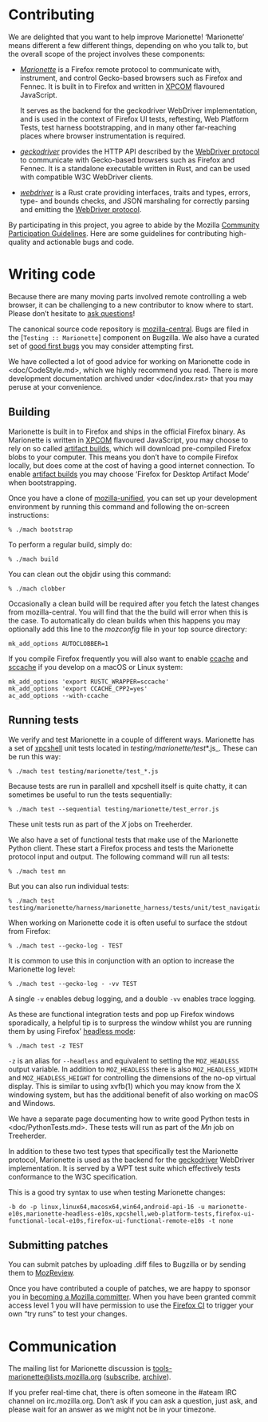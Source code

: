 Contributing
============

We are delighted that you want to help improve Marionette!
‘Marionette’ means different a few different things, depending
on who you talk to, but the overall scope of the project involves
these components:

  * [_Marionette_] is a Firefox remote protocol to communicate with,
    instrument, and control Gecko-based browsers such as Firefox
    and Fennec.  It is built in to Firefox and written in [XPCOM]
    flavoured JavaScript.

    It serves as the backend for the geckodriver WebDriver implementation,
    and is used in the context of Firefox UI tests, reftesting,
    Web Platform Tests, test harness bootstrapping, and in many
    other far-reaching places where browser instrumentation is required.

  * [_geckodriver_] provides the HTTP API described by the [WebDriver
    protocol] to communicate with Gecko-based browsers such as
    Firefox and Fennec.  It is a standalone executable written in
    Rust, and can be used with compatible W3C WebDriver clients.

  * [_webdriver_] is a Rust crate providing interfaces, traits
    and types, errors, type- and bounds checks, and JSON marshaling
    for correctly parsing and emitting the [WebDriver protocol].

By participating in this project, you agree to abide by the Mozilla
[Community Participation Guidelines].  Here are some guidelines
for contributing high-quality and actionable bugs and code.

[_Marionette_]: ./README.md
[_geckodriver_]: ../geckodriver/README.md
[_webdriver_]: ../webdriver/README.md
[WebDriver protocol]: https://w3c.github.io/webdriver/webdriver-spec.html#protocol
[XPCOM]: https://developer.mozilla.org/en-US/docs/Mozilla/Tech/XPCOM/Guide
[Community Participation Guidelines]: https://www.mozilla.org/en-US/about/governance/policies/participation/


Writing code
============

Because there are many moving parts involved remote controlling
a web browser, it can be challenging to a new contributor to know
where to start.  Please don’t hesitate to [ask questions]!

The canonical source code repository is [mozilla-central].  Bugs are
filed in the [`Testing :: Marionette`] component on Bugzilla.  We also
have a curated set of [good first bugs] you may consider attempting first.

We have collected a lot of good advice for working on Marionette
code in <doc/CodeStyle.md>, which we highly recommend you read.
There is more development documentation archived under <doc/index.rst>
that you may peruse at your convenience.

[ask questions]: #communication
[reach out to us]: #communication
[mozilla-central]: https://searchfox.org/mozilla-central/source/testing/marionette/
[good first bugs]: https://www.joshmatthews.net/bugsahoy/?automation=1&js=1


Building
--------

Marionette is built in to Firefox and ships in the official
Firefox binary.  As Marionette is written in [XPCOM] flavoured
JavaScript, you may choose to rely on so called [artifact builds],
which will download pre-compiled Firefox blobs to your computer.
This means you don’t have to compile Firefox locally, but does
come at the cost of having a good internet connection.  To enable
[artifact builds] you may choose ‘Firefox for Desktop Artifact
Mode’ when bootstrapping.

Once you have a clone of [mozilla-unified], you can set up your
development environment by running this command and following the
on-screen instructions:

	% ./mach bootstrap

To perform a regular build, simply do:

	% ./mach build

You can clean out the objdir using this command:

	% ./mach clobber

Occasionally a clean build will be required after you fetch the
latest changes from mozilla-central.  You will find that the the
build will error when this is the case.  To automatically do clean
builds when this happens you may optionally add this line to the
_mozconfig_ file in your top source directory:

	mk_add_options AUTOCLOBBER=1

If you compile Firefox frequently you will also want to enable
[ccache] and [sccache] if you develop on a macOS or Linux system:

	mk_add_options 'export RUSTC_WRAPPER=sccache'
	mk_add_options 'export CCACHE_CPP2=yes'
	ac_add_options --with-ccache

[mozilla-unified]: https://hg.mozilla.org/mozilla-unified/
[artifact builds]: https://developer.mozilla.org/en-US/docs/Mozilla/Developer_guide/Build_Instructions/Artifact_builds
[ccache]: https://ccache.samba.org/
[sccache]: https://github.com/mozilla/sccache


Running tests
-------------

We verify and test Marionette in a couple of different ways.
Marionette has a set of [xpcshell] unit tests located in
_testing/marionette/test_*.js_.  These can be run this way:

	% ./mach test testing/marionette/test_*.js

Because tests are run in parallell and xpcshell itself is quite
chatty, it can sometimes be useful to run the tests sequentially:

	% ./mach test --sequential testing/marionette/test_error.js

These unit tests run as part of the _X_ jobs on Treeherder.

We also have a set of functional tests that make use of the Marionette
Python client.  These start a Firefox process and tests the Marionette
protocol input and output.  The following command will run all tests:

	% ./mach test mn

But you can also run individual tests:

	% ./mach test testing/marionette/harness/marionette_harness/tests/unit/test_navigation.py

When working on Marionette code it is often useful to surface the
stdout from Firefox:

	% ./mach test --gecko-log - TEST

It is common to use this in conjunction with an option to increase
the Marionette log level:

	% ./mach test --gecko-log - -vv TEST

A single `-v` enables debug logging, and a double `-vv` enables
trace logging.

As these are functional integration tests and pop up Firefox windows
sporadically, a helpful tip is to surpress the window whilst you
are running them by using Firefox’ [headless mode]:

	% ./mach test -z TEST

`-z` is an alias for `--headless` and equivalent to setting the
`MOZ_HEADLESS` output variable.  In addition to `MOZ_HEADLESS`
there is also `MOZ_HEADLESS_WIDTH` and `MOZ_HEADLESS_HEIGHT` for
controlling the dimensions of the no-op virtual display.  This is
similar to using xvfb(1) which you may know from the X windowing system,
but has the additional benefit of also working on macOS and Windows.

We have a separate page documenting how to write good Python tests in
<doc/PythonTests.md>.  These tests will run as part of the _Mn_
job on Treeherder.

In addition to these two test types that specifically test the
Marionette protocol, Marionette is used as the backend for the
[geckodriver] WebDriver implementation.  It is served by a WPT test
suite which effectively tests conformance to the W3C specification.

This is a good try syntax to use when testing Marionette changes:

	-b do -p linux,linux64,macosx64,win64,android-api-16 -u marionette-e10s,marionette-headless-e10s,xpcshell,web-platform-tests,firefox-ui-functional-local-e10s,firefox-ui-functional-remote-e10s -t none

[xpcshell]: https://developer.mozilla.org/en-US/docs/Mozilla/QA/Writing_xpcshell-based_unit_tests
[headless mode]: https://developer.mozilla.org/en-US/Firefox/Headless_mode
[geckodriver]: ../geckodriver/README.md


Submitting patches
------------------

You can submit patches by uploading .diff files to Bugzilla or by
sending them to [MozReview].

Once you have contributed a couple of patches, we are happy to
sponsor you in [becoming a Mozilla committer].  When you have been
granted commit access level 1 you will have permission to use the
[Firefox CI] to trigger your own “try runs” to test your changes.

[MozReview]: http://mozilla-version-control-tools.readthedocs.io/en/latest/mozreview.html
[becoming a Mozilla committer]: https://www.mozilla.org/en-US/about/governance/policies/commit/
[Firefox CI]: https://treeherder.mozilla.org/


Communication
=============

The mailing list for Marionette discussion is
tools-marionette@lists.mozilla.org ([subscribe], [archive]).

If you prefer real-time chat, there is often someone in the #ateam IRC
channel on irc.mozilla.org.  Don’t ask if you can ask a question, just
ask, and please wait for an answer as we might not be in your timezone.

[subscribe]: https://lists.mozilla.org/listinfo/tools-marionette
[archive]: https://groups.google.com/group/mozilla.tools.marionette
